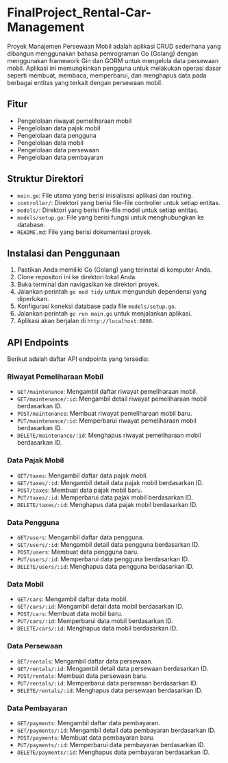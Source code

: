 ﻿# FinalProject_Rental-Car-Management

Proyek Manajemen Persewaan Mobil adalah aplikasi CRUD sederhana yang dibangun menggunakan bahasa pemrograman Go (Golang) dengan menggunakan framework Gin dan GORM untuk mengelola data persewaan mobil. Aplikasi ini memungkinkan pengguna untuk melakukan operasi dasar seperti membuat, membaca, memperbarui, dan menghapus data pada berbagai entitas yang terkait dengan persewaan mobil.

## Fitur
- Pengelolaan riwayat pemeliharaan mobil
- Pengelolaan data pajak mobil
- Pengelolaan data pengguna
- Pengelolaan data mobil
- Pengelolaan data persewaan
- Pengelolaan data pembayaran

## Struktur Direktori

- `main.go`: File utama yang berisi inisialisasi aplikasi dan routing.
- `controller/`: Direktori yang berisi file-file controller untuk setiap entitas.
- `models/`: Direktori yang berisi file-file model untuk setiap entitas.
- `models/setup.go`: File yang berisi fungsi untuk menghubungkan ke database.
- `README.md`: File yang berisi dokumentasi proyek.

## Instalasi dan Penggunaan

1. Pastikan Anda memiliki Go (Golang) yang terinstal di komputer Anda.
2. Clone repositori ini ke direktori lokal Anda.
3. Buka terminal dan navigasikan ke direktori proyek.
4. Jalankan perintah `go mod tidy` untuk mengunduh dependensi yang diperlukan.
5. Konfigurasi koneksi database pada file `models/setup.go`.
6. Jalankan perintah `go run main.go` untuk menjalankan aplikasi.
7. Aplikasi akan berjalan di `http://localhost:8080`.

## API Endpoints

Berikut adalah daftar API endpoints yang tersedia:

### Riwayat Pemeliharaan Mobil
- `GET/maintenance`: Mengambil daftar riwayat pemeliharaan mobil.
- `GET/maintenance/:id`: Mengambil detail riwayat pemeliharaan mobil berdasarkan ID.
- `POST/maintenance`: Membuat riwayat pemeliharaan mobil baru.
- `PUT/maintenance/:id`: Memperbarui riwayat pemeliharaan mobil berdasarkan ID.
- `DELETE/maintenance/:id`: Menghapus riwayat pemeliharaan mobil berdasarkan ID.

### Data Pajak Mobil

- `GET/taxes`: Mengambil daftar data pajak mobil.
- `GET/taxes/:id`: Mengambil detail data pajak mobil berdasarkan ID.
- `POST/taxes`: Membuat data pajak mobil baru.
- `PUT/taxes/:id`: Memperbarui data pajak mobil berdasarkan ID.
- `DELETE/taxes/:id`: Menghapus data pajak mobil berdasarkan ID.

### Data Pengguna

- `GET/users`: Mengambil daftar data pengguna.
- `GET/users/:id`: Mengambil detail data pengguna berdasarkan ID.
- `POST/users`: Membuat data pengguna baru.
- `PUT/users/:id`: Memperbarui data pengguna berdasarkan ID.
- `DELETE/users/:id`: Menghapus data pengguna berdasarkan ID.

### Data Mobil

- `GET/cars`: Mengambil daftar data mobil.
- `GET/cars/:id`: Mengambil detail data mobil berdasarkan ID.
- `POST/cars`: Membuat data mobil baru.
- `PUT/cars/:id`: Memperbarui data mobil berdasarkan ID.
- `DELETE/cars/:id`: Menghapus data mobil berdasarkan ID.

### Data Persewaan

- `GET/rentals`: Mengambil daftar data persewaan.
- `GET/rentals/:id`: Mengambil detail data persewaan berdasarkan ID.
- `POST/rentals`: Membuat data persewaan baru.
- `PUT/rentals/:id`: Memperbarui data persewaan berdasarkan ID.
- `DELETE/rentals/:id`: Menghapus data persewaan berdasarkan ID.

### Data Pembayaran

- `GET/payments`: Mengambil daftar data pembayaran.
- `GET/payments/:id`: Mengambil detail data pembayaran berdasarkan ID.
- `POST/payments`: Membuat data pembayaran baru.
- `PUT/payments/:id`: Memperbarui data pembayaran berdasarkan ID.
- `DELETE/payments/:id`: Menghapus data pembayaran berdasarkan ID.
